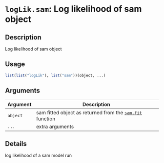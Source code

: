 # `logLik.sam`: Log likelihood of sam object

## Description


 Log likelihood of sam object


## Usage

```r
list(list("logLik"), list("sam"))(object, ...)
```


## Arguments

Argument      |Description
------------- |----------------
```object```     |     sam fitted object as returned from the [`sam.fit`](sam.fit.html) function
```...```     |     extra arguments

## Details


 log likelihood of a sam model run


